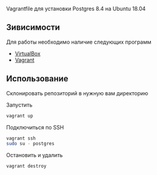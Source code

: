 Vagrantfile для установки Postgres 8.4 на Ubuntu 18.04 

## Зивисимости

Для работы необходимо наличие следующих программ

* [VirtualBox](https://www.virtualbox.org/wiki/Downloads)
* [Vagrant](http://vagrantup.com/)

## Использование

Склонировать репозиторий в нужную вам директорию

Запустить
```sh
vagrant up
```

Подключиться по SSH
```sh
vagrant ssh
sudo su - postgres
```

Остановить и удалить
```sh
vagrant destroy
```